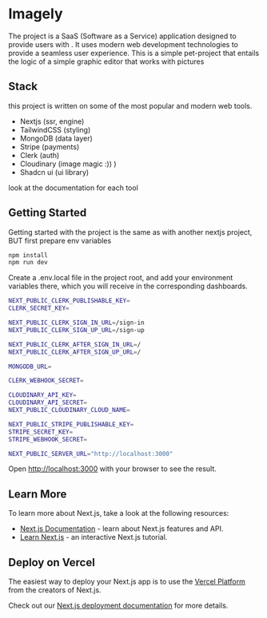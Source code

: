 # **Imagely**

The project is a SaaS (Software as a Service) application designed to provide users with . It uses modern web development technologies to provide a seamless user experience. This is a simple pet-project that entails the logic of a simple graphic editor that works with pictures

## Stack

this project is written on some of the most popular and modern web tools.

- Nextjs (ssr, engine)
- TailwindCSS (styling)
- MongoDB (data layer)
- Stripe (payments)
- Clerk (auth)
- Cloudinary (image magic :)) )
- Shadcn ui (ui library)

look at the documentation for each tool

## Getting Started

Getting started with the project is the same as with another nextjs project, BUT first prepare env variables

```bash
npm install
npm run dev
```

Create a .env.local file in the project root, and add your environment variables there, which you will receive in the corresponding dashboards.

```bash
NEXT_PUBLIC_CLERK_PUBLISHABLE_KEY=
CLERK_SECRET_KEY=

NEXT_PUBLIC_CLERK_SIGN_IN_URL=/sign-in
NEXT_PUBLIC_CLERK_SIGN_UP_URL=/sign-up

NEXT_PUBLIC_CLERK_AFTER_SIGN_IN_URL=/
NEXT_PUBLIC_CLERK_AFTER_SIGN_UP_URL=/

MONGODB_URL=

CLERK_WEBHOOK_SECRET=

CLOUDINARY_API_KEY=
CLOUDINARY_API_SECRET=
NEXT_PUBLIC_CLOUDINARY_CLOUD_NAME=

NEXT_PUBLIC_STRIPE_PUBLISHABLE_KEY=
STRIPE_SECRET_KEY=
STRIPE_WEBHOOK_SECRET=

NEXT_PUBLIC_SERVER_URL="http://localhost:3000"

```

Open [http://localhost:3000](http://localhost:3000) with your browser to see the result.

## Learn More

To learn more about Next.js, take a look at the following resources:

- [Next.js Documentation](https://nextjs.org/docs) - learn about Next.js features and API.
- [Learn Next.js](https://nextjs.org/learn) - an interactive Next.js tutorial.

## Deploy on Vercel

The easiest way to deploy your Next.js app is to use the [Vercel Platform](https://vercel.com/new?utm_medium=default-template&filter=next.js&utm_source=create-next-app&utm_campaign=create-next-app-readme) from the creators of Next.js.

Check out our [Next.js deployment documentation](https://nextjs.org/docs/deployment) for more details.
